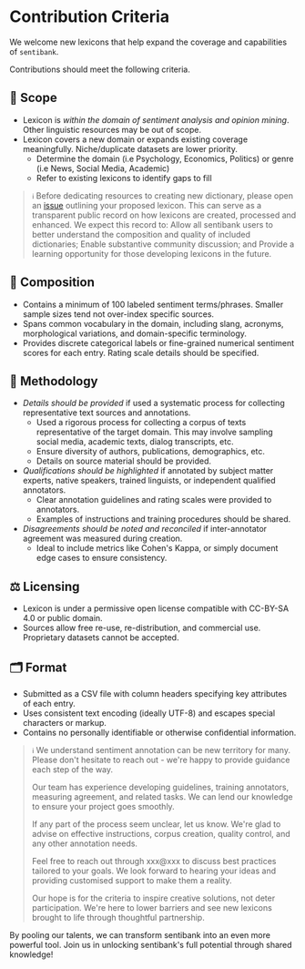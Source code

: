 # Contribution Criteria

We welcome new lexicons that help expand the coverage and capabilities of `sentibank`. 

Contributions should meet the following criteria.

## 🎯 Scope 
- Lexicon is *within the domain of sentiment analysis and opinion mining*. Other linguistic resources may be out of scope.
- Lexicon covers a new domain or expands existing coverage meaningfully. Niche/duplicate datasets are lower priority.
  - Determine the domain (i.e Psychology, Economics, Politics) or genre (i.e News, Social Media, Academic) 
  - Refer to existing lexicons to identify gaps to fill  

> ``ℹ️`` Before dedicating resources to creating new dictionary, please open an [issue](https://github.com/socius-org/sentibank/issues) outlining your proposed lexicon. This can serve as a transparent public record on how lexicons are created, processed and enhanced. We expect this record to: Allow all sentibank users to better understand the composition and quality of included dictionaries; Enable substantive community discussion; and Provide a learning opportunity for those developing lexicons in the future.

## 📝 Composition 
- Contains a minimum of 100 labeled sentiment terms/phrases. Smaller sample sizes tend not over-index specific sources.
- Spans common vocabulary in the domain, including slang, acronyms, morphological variations, and domain-specific terminology.
- Provides discrete categorical labels or fine-grained numerical sentiment scores for each entry. Rating scale details should be specified.

## 🔬 Methodology 
- *Details should be provided* if used a systematic process for collecting representative text sources and annotations.
  - Used a rigorous process for collecting a corpus of texts representative of the target domain. This may involve sampling social media, academic texts, dialog transcripts, etc.
  - Ensure diversity of authors, publications, demographics, etc. 
  - Details on source material should be provided.
- *Qualifications should be highlighted* if annotated by subject matter experts, native speakers, trained linguists, or independent qualified annotators.
  - Clear annotation guidelines and rating scales were provided to annotators.
  - Examples of instructions and training procedures should be shared. 
- *Disagreements should be noted and reconciled* if inter-annotator agreement was measured during creation.
  - Ideal to include metrics like Cohen's Kappa, or simply document edge cases to ensure consistency. 

## ⚖️ Licensing 
- Lexicon is under a permissive open license compatible with CC-BY-SA 4.0 or public domain.
- Sources allow free re-use, re-distribution, and commercial use. Proprietary datasets cannot be accepted.

## 🗂️ Format 
- Submitted as a CSV file with column headers specifying key attributes of each entry.
- Uses consistent text encoding (ideally UTF-8) and escapes special characters or markup.
- Contains no personally identifiable or otherwise confidential information.


>  ``ℹ️`` We understand sentiment annotation can be new territory for many. Please don't hesitate to reach out - we're happy to provide guidance each step of the way.
> 
> Our team has experience developing guidelines, training annotators, measuring agreement, and related tasks. We can lend our knowledge to ensure your project goes smoothly.
> 
> If any part of the process seem unclear, let us know. We're glad to advise on effective instructions, corpus creation, quality control, and any other annotation needs.
> 
> Feel free to reach out through xxx@xxx to discuss best practices tailored to your goals. We look forward to hearing your ideas and providing customised support to make them a reality.
> 
> Our hope is for the criteria to inspire creative solutions, not deter participation. We're here to lower barriers and see new lexicons brought to life through thoughtful partnership.


By pooling our talents, we can transform sentibank into an even more powerful tool. Join us in unlocking sentibank's full potential through shared knowledge!
